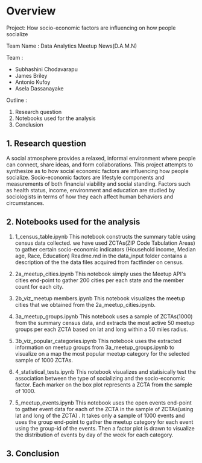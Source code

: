 # Overview

Project:
How socio-economic factors are influencing on how people socialize

Team Name :
Data Analytics Meetup News(D.A.M.N)

Team :
* Subhashini Chodavarapu
* James Briley
* Antonio Kufoy
* Asela Dassanayake

Outline :
1. Research question
2. Notebooks used for the analysis 
3. Conclusion

## 1. Research question

A social atmosphere provides a relaxed, informal environment where people can connect, share ideas, and form collaborations. This project attempts to synthesize as to how social economic factors are influencing how people socialize. Socio-economic factors are lifestyle components and measurements of both financial viability and social standing. Factors such as health status, income, environment and education are studied by sociologists in terms of how they each affect human behaviors and circumstances.


## 2. Notebooks used for the analysis

1. 1_census_table.ipynb
This notebook constructs the summary table using census data collected. we have used ZCTAs(ZIP Code Tabulation Areas) to gather certain socio-economic indicators (Household income, Median age, Race, Education)
Readme.md in the data_input folder contains a description of the the data files acquired from factfinder on census. 

2. 2a_meetup_cities.ipynb
This notebook simply uses the Meetup API's cities end-point to gather 200 cities per each state and the member count for each city.

3. 2b_viz_meetup members.ipynb
This notebook visualizes the meetup cities that we obtained from the 2a_meetup_cities.ipynb.

4. 3a_meetup_groups.ipynb
This notebook uses a sample of ZCTAs(1000) from the summary census data, and extracts the most active 50 meetup groups per each ZCTA based on lat and long within a 50 miles radius. 

5. 3b_viz_popular_categories.ipynb
This notebook uses the extracted information on meetup groups from 3a_meetup_groups.ipynb to visualize on a map the most popular meetup category for the selected sample of 1000 ZCTAs.

6. 4_statistical_tests.ipynb
This notebook visualizes and statisically test the association between the type of socializing and the socio-economic factor. Each marker on the box plot represents a ZCTA from the sample of 1000. 

7. 5_meetup_events.ipynb
This notebook uses the open events end-point to gather event data for each of the ZCTA in the sample of ZCTAs(using lat and long of the ZCTA) . It takes only a sample of 1000 events and uses the group end-point to gather the meetup category for each event using the group-id of the events. Then a factor plot is drawn to visualize the distribution of events by day of the week for each category.

## 3. Conclusion
